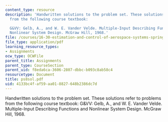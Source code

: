 ```yaml
---
content_type: resource
description: 'Handwritten solutions to the problem set. These solutions refer to problems
  from the following course textbook:

  G&VV: Gelb, A., and W. E. Vander Velde. Multiple-Input Describing Functions and
  Nonlinear System Design. McGraw Hill, 1968.'
file: /courses/16-30-estimation-and-control-of-aerospace-systems-spring-2004/4133bc4faf59aa018827648b2386dc7d_ps8sol.pdf
file_type: application/pdf
learning_resource_types:
- Assignments
ocw_type: OCWFile
parent_title: Assignments
parent_type: CourseSection
parent_uid: f8eda6ca-3606-2807-dbbc-b093c8ab58c4
resourcetype: Document
title: ps8sol.pdf
uid: 4133bc4f-af59-aa01-8827-648b2386dc7d
---
```

Handwritten solutions to the problem set. These solutions refer to problems from the following course textbook:
G&VV: Gelb, A., and W. E. Vander Velde. Multiple-Input Describing Functions and Nonlinear System Design. McGraw Hill, 1968.

